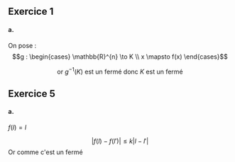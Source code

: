 ## Exercice 1
#### a.
On pose : 
$$g : \begin{cases}
\mathbb{R}^{n} \to K \\
x \mapsto f(x)
\end{cases}$$

$$\text{ or }g^{-1}(K) \text{ est un fermé donc }K \text{ est un fermé} $$

## Exercice 5
#### a. 
$f(l) = l$

$$\left| f(l)-f(l')\right| \leq k \left| l-l'\right|$$
Or comme c'est un fermé 